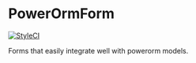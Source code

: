 # PowerOrmForm
[![StyleCI](https://styleci.io/repos/89767701/shield?branch=1.1.0)](https://styleci.io/repos/89767701)

Forms that easily integrate well with powerorm models.
